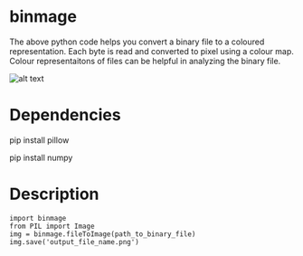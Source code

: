 # binmage
The above python code helps you convert a binary file to a coloured representation. Each byte is read and converted to pixel using a colour map.
Colour representaitons of files can be helpful in analyzing the binary file.

![alt text](https://github.com/chaser3/binmage/blob/master/example/05042268ee4fa6959f49e1d99d30fd71.png)

# Dependencies
pip install pillow

pip install numpy

# Description
```
import binmage
from PIL import Image
img = binmage.fileToImage(path_to_binary_file)
img.save('output_file_name.png')
```
